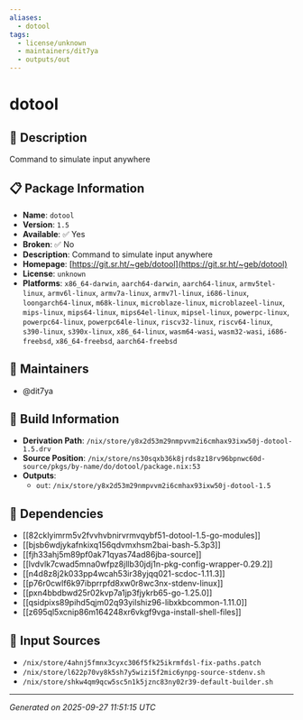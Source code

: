 ```yaml
---
aliases:
  - dotool
tags:
  - license/unknown
  - maintainers/dit7ya
  - outputs/out
---
```


# dotool

## 📝 Description

Command to simulate input anywhere

## 📋 Package Information

- **Name**: `dotool`
- **Version**: `1.5`
- **Available**: ✅ Yes
- **Broken**: ✅ No
- **Description**: Command to simulate input anywhere
- **Homepage**: [https://git.sr.ht/~geb/dotool](https://git.sr.ht/~geb/dotool)
- **License**: `unknown`
- **Platforms**: `x86_64-darwin`, `aarch64-darwin`, `aarch64-linux`, `armv5tel-linux`, `armv6l-linux`, `armv7a-linux`, `armv7l-linux`, `i686-linux`, `loongarch64-linux`, `m68k-linux`, `microblaze-linux`, `microblazeel-linux`, `mips-linux`, `mips64-linux`, `mips64el-linux`, `mipsel-linux`, `powerpc-linux`, `powerpc64-linux`, `powerpc64le-linux`, `riscv32-linux`, `riscv64-linux`, `s390-linux`, `s390x-linux`, `x86_64-linux`, `wasm64-wasi`, `wasm32-wasi`, `i686-freebsd`, `x86_64-freebsd`, `aarch64-freebsd`
## 👥 Maintainers

- @dit7ya


## 🔧 Build Information

- **Derivation Path**: `/nix/store/y8x2d53m29nmpvvm2i6cmhax93ixw50j-dotool-1.5.drv`
- **Source Position**: `/nix/store/ns30sqxb36k8jrds8z18rv96bpnwc60d-source/pkgs/by-name/do/dotool/package.nix:53`
- **Outputs**:
  - `out`:  `/nix/store/y8x2d53m29nmpvvm2i6cmhax93ixw50j-dotool-1.5`

## 🔗 Dependencies

- [[82cklyimrm5v2fvvhvbnirvrmvqybf51-dotool-1.5-go-modules]]
- [[bjsb6wdjykafnkixq156qdvmxhsm2bai-bash-5.3p3]]
- [[fjh33ahj5m89pf0ak71qyas74ad86jba-source]]
- [[lvdvlk7cwad5mna0wfpz8jllb30jdj1n-pkg-config-wrapper-0.29.2]]
- [[n4d8z8j2k033pp4wcah53ir38yjqq021-scdoc-1.11.3]]
- [[p76r0cwlf6k97ibprrpfd8xw0r8wc3nx-stdenv-linux]]
- [[pxn4bbdbwd25r02kvp7a1jp3fjykrb65-go-1.25.0]]
- [[qsidpixs89pihd5qjm02q93yilshiz96-libxkbcommon-1.11.0]]
- [[z695ql5xcnip86m164248xr6vkgf9vga-install-shell-files]]

## 📁 Input Sources

- `/nix/store/4ahnj5fmnx3cyxc306f5fk25ikrmfdsl-fix-paths.patch`
- `/nix/store/l622p70vy8k5sh7y5wizi5f2mic6ynpg-source-stdenv.sh`
- `/nix/store/shkw4qm9qcw5sc5n1k5jznc83ny02r39-default-builder.sh`

---
*Generated on 2025-09-27 11:51:15 UTC*
